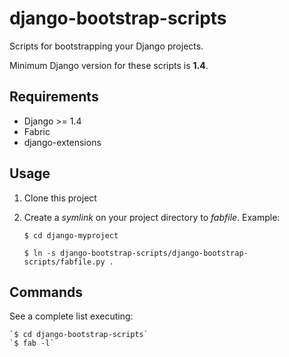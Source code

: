 django-bootstrap-scripts
========================

Scripts for bootstrapping your Django projects.

Minimum Django version for these scripts is **1.4**.

Requirements
------------

* Django >= 1.4
* Fabric
* django-extensions

Usage
-----

1. Clone this project
2. Create a *symlink* on your project directory to *fabfile*. Example:

    `$ cd django-myproject`

    `$ ln -s django-bootstrap-scripts/django-bootstrap-scripts/fabfile.py .`


Commands
---------

See a complete list executing:

    `$ cd django-bootstrap-scripts`
    `$ fab -l`
